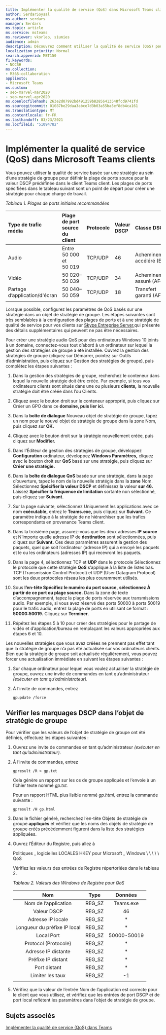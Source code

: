 ```yaml
---
title: Implémenter la qualité de service (QoS) dans Microsoft Teams clients
author: SerdarSoysal
ms.author: serdars
manager: Serdars
ms.topic: article
ms.service: msteams
ms.reviewer: vkorlep, siunies
audience: admin
description: Découvrez comment utiliser la qualité de service (QoS) pour optimiser le trafic réseau du client Microsoft Teams bureau.
localization_priority: Normal
search.appverid: MET150
f1.keywords:
- NOCSH
ms.collection:
- M365-collaboration
appliesto:
- Microsoft Teams
ms.custom:
- seo-marvel-mar2020
- seo-marvel-apr2020
ms.openlocfilehash: 263e2d07992bd491259b82856413548fcd9741fd
ms.sourcegitcommit: 01087be29daa3abce7d3b03a55ba5ef8db4ca161
ms.translationtype: MT
ms.contentlocale: fr-FR
ms.lasthandoff: 03/23/2021
ms.locfileid: "51094782"
---
```

# <a name="implement-quality-of-service-qos-in-microsoft-teams-clients"></a>Implémenter la qualité de service (QoS) dans Microsoft Teams clients

Vous pouvez utiliser la qualité de service basée sur une stratégie au sein d’une stratégie de groupe pour définir la plage de ports source pour la valeur DSCP prédéfinée dans le client Teams client. Les plages de ports spécifiées dans le tableau suivant sont un point de départ pour créer une stratégie pour chaque charge de travail.

*Tableau 1. Plages de ports initiales recommandées*

|Type de trafic média| Plage de port source du client  |Protocole|Valeur DSCP|Classe DSCP|
|:--- |:--- |:--- |:--- |:--- |
|Audio| Entre 50 000 et 50 019|TCP/UDP|46|Acheminement accéléré (EF)|
|Vidéo| 50 020–50 039|TCP/UDP|34|Acheminement assuré (AF41)|
|Partage d’application/d'écran| 50 040–50 059|TCP/UDP|18|Transfert garanti (AF21)|
| | | | | |

Lorsque possible, configurez les paramètres de QoS basés sur une stratégie dans un objet de stratégie de groupe. Les étapes suivantes sont très semblables à la configuration des plages de ports et à une stratégie de qualité de service pour vos clients sur [Skype Entreprise Server,](/SkypeForBusiness/manage/network-management/qos/configuring-port-ranges-for-your-skype-clients#configure-quality-of-service-policies-for-clients-running-on-windows-10)qui présente des détails supplémentaires qui peuvent ne pas être nécessaires.

Pour créer une stratégie audio QoS pour des ordinateurs Windows 10 joints à un domaine, connectez-vous tout d’abord à un ordinateur sur lequel la gestion des stratégies de groupe a été installée. Ouvrez la gestion des stratégies de groupe (cliquez sur Démarrer, pointez sur Outils d’administration, puis cliquez sur Gestion des stratégies de groupe), puis complétez les étapes suivantes :

1. Dans la gestion des stratégies de groupe, recherchez le conteneur dans lequel la nouvelle stratégie doit être créée. Par exemple, si tous vos ordinateurs clients sont situés dans une ou plusieurs **clients,** la nouvelle stratégie doit être créée dans l’ou Clients.

1. Cliquez avec le bouton droit sur le conteneur approprié, puis cliquez sur Créer un GPO dans ce **domaine, puis lier ici.**

1. Dans la **boîte de dialogue** Nouveau objet de stratégie de groupe, tapez un nom pour le nouvel objet de stratégie de groupe dans la zone Nom, puis cliquez sur **OK.** 

1. Cliquez avec le bouton droit sur la stratégie nouvellement créée, puis cliquez sur **Modifier.**

1. Dans l’Éditeur de gestion des stratégies de groupe, développez **Configuration** ordinateur, développez **Windows Paramètres,** cliquez avec le bouton droit sur **QoS** basé sur une stratégie, puis cliquez sur **Créer une stratégie.**

1. Dans la **boîte de dialogue QoS** basée sur une stratégie, dans la page d’ouverture, tapez le nom de la nouvelle stratégie dans la **zone** Nom. Sélectionnez **Spécifier la valeur DSCP** et définissez la valeur **sur 46.** Laissez **Spécifier la fréquence de limitation** sortante non sélectionné, puis cliquez sur **Suivant.**

1. Sur la page suivante, sélectionnez Uniquement les applications avec ce nom **exécutable,** entrez le **Teams.exe,** puis cliquez sur **Suivant.** Ce paramètre indique à la stratégie de ne hiérarchiser que les trafics correspondants en provenance Teams client.

1. Dans la troisième page, assurez-vous que les deux adresses **IP source** et N’importe quelle adresse IP de **destination** sont sélectionnées, puis cliquez sur **Suivant.** Ces deux paramètres assurent la gestion des paquets, quel que soit l’ordinateur (adresse IP) qui a envoyé les paquets et le ou les ordinateurs (adresses IP) qui recevront les paquets.

1. Dans la page 4, sélectionnez TCP et **UDP** dans le protocole Sélectionnez le protocole que cette stratégie **QoS** s’applique à la liste de listes bas. TCP (Transmission Control Protocol) et UDP (User Datagram Protocol) sont les deux protocoles réseau les plus couramment utilisés.

1. Sous **l’en-tête Spécifiez le numéro du port source,** **sélectionnez À partir de ce port ou plage source.** Dans la zone de texte d’accompagnement, tapez la plage de ports réservée aux transmissions audio. Par exemple, si vous avez réservé des ports 50000 à ports 50019 pour le trafic audio, entrez la plage de ports en utilisant ce format : **50000:50019.** Cliquez sur **Terminer**.

1. Répétez les étapes 5 à 10 pour créer des stratégies pour le partage de vidéo et d’application/bureau en remplaçant les valeurs appropriées aux étapes 6 et 10.

Les nouvelles stratégies que vous avez créées ne prennent pas effet tant que la stratégie de groupe n’a pas été actualisée sur vos ordinateurs clients. Bien que la stratégie de groupe soit actualisée régulièrement, vous pouvez forcer une actualisation immédiate en suivant les étapes suivantes :

1. Sur chaque ordinateur pour lequel vous voulez actualiser la stratégie de groupe, ouvrez une invite de commandes en tant qu’administrateur *(exécuter en tant qu’administrateur).*

1. À l’invite de commandes, entrez

   ```console
   gpupdate /force
   ```

## <a name="verify-dscp-markings-in-the-group-policy-object"></a>Vérifier les marquages DSCP dans l’objet de stratégie de groupe

Pour vérifier que les valeurs de l’objet de stratégie de groupe ont été définies, effectuez les étapes suivantes :

1. Ouvrez une invite de commandes en tant qu’administrateur *(exécuter en tant qu’administrateur).*

1. À l’invite de commandes, entrez

   ```console
   gpresult /R > gp.txt
   ```

   Cela génère un rapport sur les os de groupe appliqués et l’envoie à un fichier texte nommé *gp.txt.*

   Pour un rapport HTML plus lisible nommé *gp.html,* entrez la commande suivante :

   ```console
   gpresult /H gp.html
   ```

1. Dans le fichier généré, recherchez l’en-tête Objets de stratégie de groupe **appliqués** et vérifiez que les noms des objets de stratégie de groupe créés précédemment figurent dans la liste des stratégies appliquées.

1. Ouvrez l’Éditeur du Registre, puis allez à

   Politiques \_ logicielles LOCALES HKEY pour Microsoft \_ Windows \\ \\ \\ \\ \\ QoS

   Vérifiez les valeurs des entrées de Registre répertoriées dans le tableau 2.

   *Tableau 2. Valeurs des Windows de Registre pour QoS*

   |          Nom          |  Type  |    Données     |
   |         :---:          | :---:  |    :---:    |
   |    Nom de l’application    | REG_SZ |  Teams.exe  |
   |       Valeur DSCP       | REG_SZ |     46      |
   |        Adresse IP locale        | REG_SZ |     \*      |
   | Longueur du préfixe IP local | REG_SZ |     \*      |
   |       Local Port       | REG_SZ | 50000-50019 |
   |        Protocol (Protocole)        | REG_SZ |     \*      |
   |       Adresse IP distante        | REG_SZ |     \*      |
   |    Préfixe IP distant    | REG_SZ |     \*      |
   |      Port distant       | REG_SZ |     \*      |
   |     Limiter les taux      | REG_SZ |     -1      |
   | | | |

1. Vérifiez que la valeur de l’entrée Nom de l’application est correcte pour le client que vous utilisez, et vérifiez que les entrées de port DSCP et de port local reflètent les paramètres dans l’objet de stratégie de groupe.


## <a name="related-topics"></a>Sujets associés

[Implémenter la qualité de service (QoS) dans Teams](QoS-in-Teams.md)